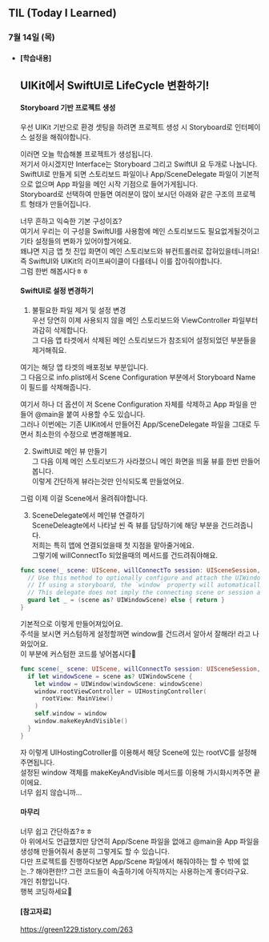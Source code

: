 ## TIL (Today I Learned)

### 7월 14일 (목)   

- #### [학습내용]    
  ## UIKit에서 SwiftUI로 LifeCycle 변환하기!         

  #### Storyboard 기반 프로젝트 생성    

  우선 UIKit 기반으로 환경 셋팅을 하려면 프로젝트 생성 시 Storyboard로 인터페이스 설정을 해줘야합니다.    

  이러면 오늘 학습해볼 프로젝트가 생성됩니다.    
  저기서 아시겠지만 Interface는 Storyboard 그리고 SwiftUI 요 두개로 나눕니다.   
  SwiftUI로 만들게 되면 스토리보드 파일이나 App/SceneDelegate 파일이 기본적으로 없으며 App 파일을 메인 시작 기점으로 들어가게됩니다.   
  Storyboard로 선택하여 만들면 여러분이 많이 보시던 아래와 같은 구조의 프로젝트 형태가 만들어집니다.    
  
  너무 흔하고 익숙한 기본 구성이죠?    
  여기서 우리는 이 구성을 SwiftUI를 사용함에 메인 스토리보드도 필요없게될것이고 기타 설정들의 변화가 있어야할거에요.    
  왜냐면 지금 앱 첫 진입 화면이 메인 스토리보드와 뷰컨트롤러로 잡혀있을테니까요!   
  즉 SwiftUI와 UIKit의 라이프싸이클이 다를테니 이를 잡아줘야합니다.   
  그럼 한번 해봅시다ㅎㅎ    

  #### SwiftUI로 설정 변경하기    

  1. 불필요한 파일 제거 및 설정 변경    
  우선 당연히 이제 사용되지 않을 메인 스토리보드와 ViewController 파일부터 과감히 삭제합니다.   
  그 다음 앱 타겟에서 삭제된 메인 스토리보드가 참조되어 설정되었던 부분들을 제거해줘요.    

  여기는 해당 앱 타겟의 배포정보 부분입니다.    
  그 다음으로 info.plist에서 Scene Configuration 부분에서 Storyboard Name 이 필드를 삭제해줍니다.    

  여기서 하나 더 옵션이 저 Scene Configuration 자체를 삭제하고 App 파일을 만들어 @main을 붙여 사용할 수도 있습니다.    
  그러나 이번에는 기존 UIKit에서 만들어진 App/SceneDelegate 파일을 그대로 두면서 최소한의 수정으로 변경해볼께요.   

  2. SwiftUI로 메인 뷰 만들기    
  그 다음 이제 메인 스토리보드가 사라졌으니 메인 화면을 띄울 뷰를 한번 만들어봅니다.   
  이렇게 간단하게 뷰라는것만 인식되도록 만들었어요.    

  그럼 이제 이걸 Scene에서 올려줘야합니다.    

  3. SceneDelegate에서 메인뷰 연결하기    
  SceneDeleagte에서 나타날 씬 즉 뷰를 담당하기에 해당 부분을 건드려줍니다.    
  저희는 특히 앱에 연결되었을때 첫 지점을 맡아줄거에요.    
  그렇기에 willConnectTo 되었을때의 메서드를 건드려줘야해요.    
  ```swift
  func scene(_ scene: UIScene, willConnectTo session: UISceneSession, options connectionOptions: UIScene.ConnectionOptions) {
    // Use this method to optionally configure and attach the UIWindow `window` to the provided UIWindowScene `scene`.
    // If using a storyboard, the `window` property will automatically be initialized and attached to the scene.
    // This delegate does not imply the connecting scene or session are new (see `application:configurationForConnectingSceneSession` instead).
    guard let _ = (scene as? UIWindowScene) else { return }
  }
  ```
  기본적으로 이렇게 만들어져있어요.   
  주석을 보시면 커스텀하게 설정할꺼면 window를 건드려서 알아서 잘해라! 라고 나와있어요.    
  이 부분에 커스텀한 코드를 넣어봅시다🙌   
  ```swift
  func scene(_ scene: UIScene, willConnectTo session: UISceneSession, options connectionOptions: UIScene.ConnectionOptions) {
    if let windowScene = scene as? UIWindowScene {
      let window = UIWindow(windowScene: windowScene)
      window.rootViewController = UIHostingController(
        rootView: MainView()
      )
      self.window = window
      window.makeKeyAndVisible()
    }
  }
  ```
  자 이렇게 UIHostingCotroller를 이용해서 해당 Scene에 있는 rootVC를 설정해주면됩니다.    
  설정된 window 객체를 makeKeyAndVisible 메서드를 이용해 가시화시켜주면 끝이에요.   
  너무 쉽지 않습니까...    

  #### 마무리    

  너무 쉽고 간단하죠?ㅎㅎ    
  아 위에서도 언급했지만 당연히 App/Scene 파일을 없애고 @main을 App 파일을 생성해 만들어줘서 충분히 그렇게도 할 수 있습니다.    
  다만 프로젝트를 진행하다보면 App/Scene 파일에서 해줘야하는 할 수 밖에 없는..? 해야편한!?  그런 코드들이 속출하기에 아직까지는 사용하는게 좋더라구요.   
  개인 취향입니다.    
  행복 코딩하세요🙌    
  
  #### [참고자료]    
  https://green1229.tistory.com/263    
